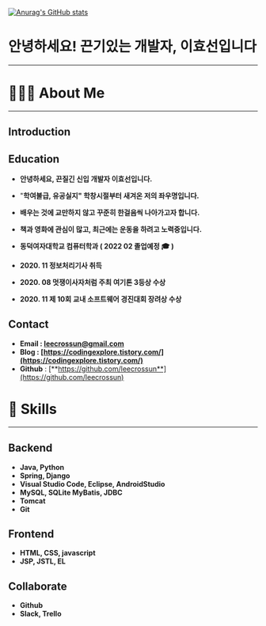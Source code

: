 [![Anurag's GitHub stats](https://github-readme-stats.vercel.app/api?username=leecrossun&show_icons=true&theme=radical)](https://github.com/leecrossun/github-readme-stats)
# 안녕하세요! 끈기있는 개발자, 이효선입니다

---

# 🙍🏻‍♀️ About Me

---

## Introduction

## Education

- **안녕하세요, 끈질긴 신입 개발자 이효선입니다.**
- "**학여불급, 유공실지" 학창시절부터 새겨온 저의 좌우명입니다.**
- **배우는 것에 교만하지 않고 꾸준히 한걸음씩 나아가고자 합니다.**
- **책과 영화에 관심이 많고, 최근에는 운동을 하려고 노력중입니다.**

- **동덕여자대학교 컴퓨터학과 ( 2022 02 졸업예정 🎓 )**
- **2020. 11 정보처리기사 취득**
- **2020. 08 멋쟁이사자처럼 주최 여기톤 3등상 수상**
- **2020. 11 제 10회 교내 소프트웨어 경진대회 장려상 수상**

## Contact

- **Email  : leecrossun@gmail.com**
- **Blog  : [https://codingexplore.tistory.com/](https://codingexplore.tistory.com/)**
- **Github** : [**https://github.com/leecrossun**](https://github.com/leecrossun)

# 🔧 Skills

---

## Backend

- **Java, Python**
- **Spring, Django**
- **Visual Studio Code, Eclipse, AndroidStudio**
- **MySQL, SQLite MyBatis, JDBC**
- **Tomcat**
- **Git**

## Frontend

- **HTML, CSS, javascript**
- **JSP, JSTL, EL**

## Collaborate

- **Github**
- **Slack, Trello**
